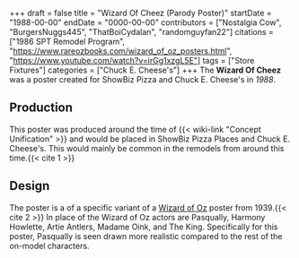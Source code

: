 +++
draft = false
title = "Wizard Of Cheez (Parody Poster)"
startDate = "1988-00-00"
endDate = "0000-00-00"
contributors = ["Nostalgia Cow", "BurgersNuggs445", "ThatBoiCydalan", "randomguyfan22"]
citations = ["1986 SPT Remodel Program", "https://www.rareozbooks.com/wizard_of_oz_posters.html", "https://www.youtube.com/watch?v=irGg1xzgL5E"]
tags = ["Store Fixtures"]
categories = ["Chuck E. Cheese's"]
+++
The **Wizard Of Cheez** was a poster created for ShowBiz Pizza and Chuck E. Cheese's in *1988*.

## Production

This poster was produced around the time of {{< wiki-link "Concept Unification" >}} and would be placed in ShowBiz Pizza Places and Chuck E. Cheese's. This would mainly be common in the remodels from around this time.{{< cite 1 >}}

## Design

The poster is a of a specific variant of a [Wizard of Oz](https://en.wikipedia.org/wiki/The_Wizard_of_Oz_(1939_film)) poster from 1939.{{< cite 2 >}}
In place of the Wizard of Oz actors are Pasqually, Harmony Howlette, Artie Antlers, Madame Oink, and The King.
Specifically for this poster, Pasqually is seen drawn more realistic compared to the rest of the on-model characters.
